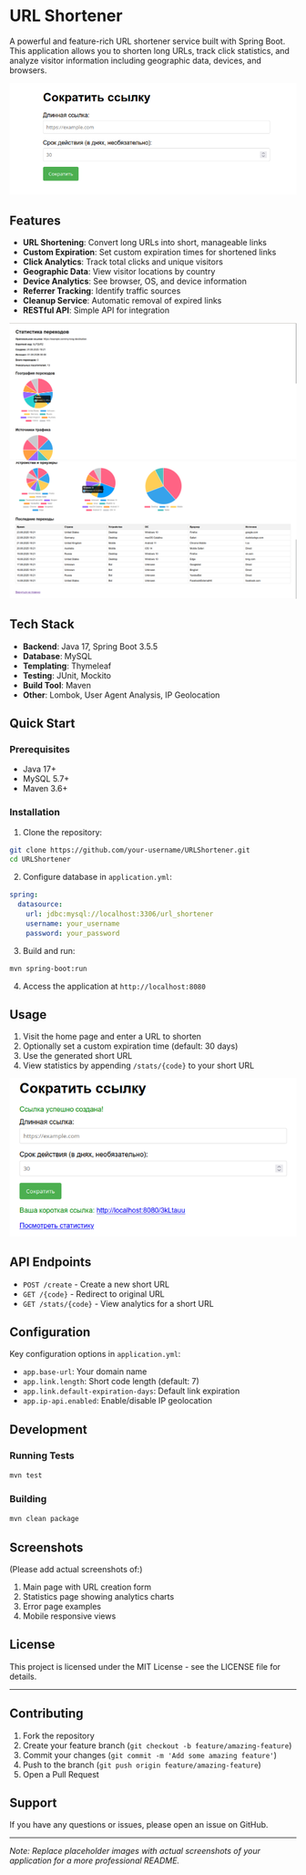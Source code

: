 # URL Shortener

A powerful and feature-rich URL shortener service built with Spring Boot. This application allows you to shorten long URLs, track click statistics, and analyze visitor information including geographic data, devices, and browsers.

![Main Interface](images/main.png)

## Features

- **URL Shortening**: Convert long URLs into short, manageable links
- **Custom Expiration**: Set custom expiration times for shortened links
- **Click Analytics**: Track total clicks and unique visitors
- **Geographic Data**: View visitor locations by country
- **Device Analytics**: See browser, OS, and device information
- **Referrer Tracking**: Identify traffic sources
- **Cleanup Service**: Automatic removal of expired links
- **RESTful API**: Simple API for integration

![Analytics Dashboard Image 1](images/stats1.png)
![Analytics Dashboard Image 2](images/stats2.png)

## Tech Stack

- **Backend**: Java 17, Spring Boot 3.5.5
- **Database**: MySQL
- **Templating**: Thymeleaf
- **Testing**: JUnit, Mockito
- **Build Tool**: Maven
- **Other**: Lombok, User Agent Analysis, IP Geolocation

## Quick Start

### Prerequisites
- Java 17+
- MySQL 5.7+
- Maven 3.6+

### Installation

1. Clone the repository:
```bash
git clone https://github.com/your-username/URLShortener.git
cd URLShortener
```

2. Configure database in `application.yml`:
```yaml
spring:
  datasource:
    url: jdbc:mysql://localhost:3306/url_shortener
    username: your_username
    password: your_password
```

3. Build and run:
```bash
mvn spring-boot:run
```

4. Access the application at `http://localhost:8080`

## Usage

1. Visit the home page and enter a URL to shorten
2. Optionally set a custom expiration time (default: 30 days)
3. Use the generated short URL
4. View statistics by appending `/stats/{code}` to your short URL

![URL Creation](images/url_creation.png)

## API Endpoints

- `POST /create` - Create a new short URL
- `GET /{code}` - Redirect to original URL
- `GET /stats/{code}` - View analytics for a short URL

## Configuration

Key configuration options in `application.yml`:

- `app.base-url`: Your domain name
- `app.link.length`: Short code length (default: 7)
- `app.link.default-expiration-days`: Default link expiration
- `app.ip-api.enabled`: Enable/disable IP geolocation

## Development

### Running Tests
```bash
mvn test
```

### Building
```bash
mvn clean package
```

## Screenshots

(Please add actual screenshots of:)
1. Main page with URL creation form
2. Statistics page showing analytics charts
3. Error page examples
4. Mobile responsive views

## License

This project is licensed under the MIT License - see the LICENSE file for details.

---

## Contributing

1. Fork the repository
2. Create your feature branch (`git checkout -b feature/amazing-feature`)
3. Commit your changes (`git commit -m 'Add some amazing feature'`)
4. Push to the branch (`git push origin feature/amazing-feature`)
5. Open a Pull Request

## Support

If you have any questions or issues, please open an issue on GitHub.

---

*Note: Replace placeholder images with actual screenshots of your application for a more professional README.*
